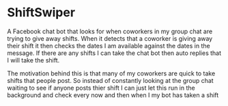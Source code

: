 # ShiftSwiper
A Facebook chat bot that looks for when coworkers in my group chat are trying to give away shifts. When it detects that a coworker is giving away their shift it then checks the dates I am available against the dates in the message. If there are any shifts I can take the chat bot then auto replies that I will take the shift.

The motivation behind this is that many of my coworkers are quick to take shifts that people post. So instead of constantly looking at the group chat waiting to see if anyone posts thier shift I can just let this run in the background and check every now and then when I my bot has taken a shift 
